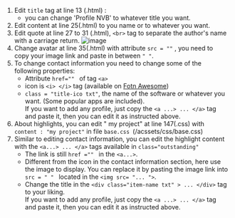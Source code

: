 1. Edit `title` tag at line 13 (.html) :
     - you can change 'Profile NVB' to whatever title you want.
2. Edit content at line 25(.html) to you name or to whatever you want.
3. Edit quote at line 27 to 31 (.html), `<br>` tag to separate the author's name with a carriage return. ![image](https://user-images.githubusercontent.com/95974734/221520480-c3477e12-42db-4168-a637-b53363911499.png)
4. Change avatar at line 35(.html) with attribute `src = ""` , you need to copy your image link and paste in between `" "`.
5. To change contact information you need to change some of the following properties:
     - Attribute `href="" ` of tag `<a>` 
     - icon is `<i> </i>` tag (available on <a href ="https://fontawesome.com/icons">Fotn Awesome</a>)
     - `class = "title-ico txt"`, the name of the software or whatever you want.
 (Some popular apps are included).<br/>
     If you want to add any profile, just copy the `<a ...> ... </a>` tag and paste it, then you can edit it as instructed above.
6. About highlights, you can edit " my project" at line 147(.css) with `content : "my project"` in file `base.css `(/acssets/css/base.css)
7. Similar to editing contact information, you can edit the highlight content with the `<a...> ... </a>` tags available in `class="outstanding"`
     - The link is still `href ="" ` in the `<a...>`.
     - Different from the icon in the contact information section, here use the image to display. You can replace it by pasting the image link into `src = " " ` located in the `<img src= "... ">`.
     - Change the title in the `<div class="item-name txt" > ... </div>` tag to your liking.<br/>
     If you want to add any profile, just copy the `<a ...> ... </a>` tag and paste it, then you can edit it as instructed above.


